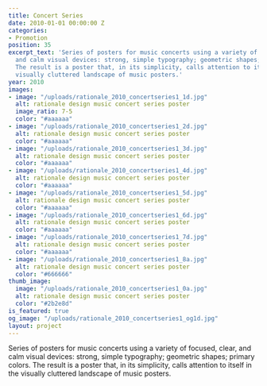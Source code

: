 ```yaml
---
title: Concert Series
date: 2010-01-01 00:00:00 Z
categories:
- Promotion
position: 35
excerpt_text: 'Series of posters for music concerts using a variety of focused, clear,
  and calm visual devices: strong, simple typography; geometric shapes; primary colors.
  The result is a poster that, in its simplicity, calls attention to itself in the
  visually cluttered landscape of music posters.'
year: 2010
images:
- image: "/uploads/rationale_2010_concertseries1_1d.jpg"
  alt: rationale design music concert series poster
  image_ratio: 7-5
  color: "#aaaaaa"
- image: "/uploads/rationale_2010_concertseries1_2d.jpg"
  alt: rationale design music concert series poster
  color: "#aaaaaa"
- image: "/uploads/rationale_2010_concertseries1_3d.jpg"
  alt: rationale design music concert series poster
  color: "#aaaaaa"
- image: "/uploads/rationale_2010_concertseries1_4d.jpg"
  alt: rationale design music concert series poster
  color: "#aaaaaa"
- image: "/uploads/rationale_2010_concertseries1_5d.jpg"
  alt: rationale design music concert series poster
  color: "#aaaaaa"
- image: "/uploads/rationale_2010_concertseries1_6d.jpg"
  alt: rationale design music concert series poster
  color: "#aaaaaa"
- image: "/uploads/rationale_2010_concertseries1_7d.jpg"
  alt: rationale design music concert series poster
  color: "#aaaaaa"
- image: "/uploads/rationale_2010_concertseries1_8a.jpg"
  alt: rationale design music concert series poster
  color: "#666666"
thumb_image:
  image: "/uploads/rationale_2010_concertseries1_0a.jpg"
  alt: rationale design music concert series poster
  color: "#2b2e8d"
is_featured: true
og_image: "/uploads/rationale_2010_concertseries1_og1d.jpg"
layout: project
---
```


Series of posters for music concerts using a variety of focused, clear, and calm visual devices: strong, simple typography; geometric shapes; primary colors. The result is a poster that, in its simplicity, calls attention to itself in the visually cluttered landscape of music posters.

